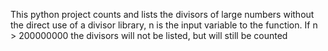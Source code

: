 This python project counts and lists the divisors of large numbers without the direct use of a divisor library,
n is the input variable to the function.
If n > 200000000 the divisors will not be listed, but will still be counted

